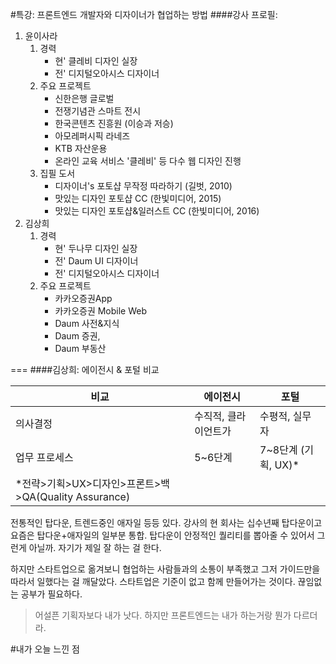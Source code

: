 
#특강: 프론트엔드 개발자와 디자이너가 협업하는 방법
####강사 프로필:
1. 윤이사라
	1. 경력
		- 현' 클레비 디자인 실장
		- 전' 디지털오아시스 디자이너
	1. 주요 프로젝트
		- 신한은행 글로벌 
		- 전쟁기념관 스마트 전시
		- 한국콘텐츠 진흥원 (이승과 저승)
		- 아모레퍼시픽 라네즈
		- KTB 자산운용 
		- 온라인 교육 서비스 '클레비' 등 다수 웹 디자인 진행
	1. 집필 도서
		- 디자이너's 포토샵 무작정 따라하기 (길벗, 2010)
		- 맛있는 디자인 포토샵 CC (한빛미디어, 2015)
		- 맛있는 디자인 포토샵&일러스트 CC (한빛미디어, 2016)
1. 김상희
	1. 경력
		- 현' 두나무 디자인 실장
		- 전' Daum UI 디자이너
		- 전' 디지털오아시스 디자이너
	1. 주요 프로젝트
		- 카카오증권App
		- 카카오증권 Mobile Web
		- Daum 사전&지식
		- Daum 증권, 
		- Daum 부동산

===
####김상희: 에이전시 & 포털 비교

| 비교 | 에이전시 | 포털 |
| --- | --- | --- |
| 의사결정 | 수직적, 클라이언트가 | 수평적, 실무자 |
| 업무 프로세스 | 5~6단계 | 7~8단계 (기획, UX)* |
| *전략>기획>UX>디자인>프론트>백>QA(Quality Assurance) |

전통적인 탑다운, 트렌드중인 애자일 등등 있다. 강사의 현 회사는 십수년째 탑다운이고 요즘은 탑다운+애자일의 일부분 통합. 탑다운이 안정적인 퀄리티를 뽑아줄 수 있어서 그런게 아닐까. 자기가 제일 잘 하는 걸 한다.

하지만 스타트업으로 옮겨보니 협업하는 사람들과의 소통이 부족했고 그저 가이드만을 따라서 일했다는 걸 깨달았다. 스타트업은 기준이 없고 함께 만들어가는 것이다. 끊임없는 공부가 필요하다. 

> 어설픈 기획자보다 내가 낫다. 하지만 프론트엔드는 내가 하는거랑 뭔가 다르더라.

#내가 오늘 느낀 점

